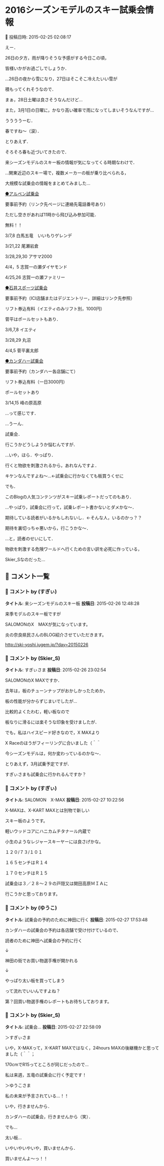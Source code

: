 # 2016シーズンモデルのスキー試乗会情報

📅 投稿日時: 2015-02-25 02:08:17

えー．


26日の夕方，雨が降りそうな予感がする今日この頃，


皆様いかがお過ごしでしょうか．





…26日の夜から雪になり，27日はそこそこ冷えたいい雪が


積もってくれそうなので．


まぁ，28日土曜は良さそうなんだけど…


また，3月1日の日曜に，かなり高い確率で雨になってしまいそうなんですが…


ううううーむ．


春ですね～（涙）．





とりあえず．


そろそろ春も近づいてきたので．


来シーズンモデルのスキー板の情報が気になってくる時期なわけで．





…関東近辺のスキー場で，複数メーカーの板が乗り比べられる，


大規模な試乗会の情報をまとめてみました…





[●アルペン試乗会](http://www.alpen-group.info/event/event.php?in_eventid=181)


要事前予約（リンク先ページに連絡先電話番号あり）


ただし空きがあれば11時から飛び込み参加可能．


無料！！





3/7,8 白馬五竜　いいもりゲレンデ


3/21,22 尾瀬岩倉


3/28,29,30 アサマ2000


4/4，5 志賀一の瀬ダイヤモンド


4/25,26 志賀一の瀬ファミリー





[●石井スポーツ試乗会](http://www.ici-sports.com/wintersports/event/index.html#shijoukai)


要事前予約（ICI店舗またはデジエントリー，詳細はリンク先参照）


リフト券込有料（イエティのみリフト別，1000円）


菅平はポールセットもあり．





3/6,7,8 イエティ


3/28,29 丸沼


4/4,5 菅平裏太郎








[●カンダハー試乗会](http://www.kandahar.co.jp/1961/)


要事前予約（カンダハー各店舗にて）


リフト券込有料（一日3000円）


ポールセットあり





3/14,15 峰の原高原





…って感じです．





…うーん．


試乗会．


行こうかどうしようか悩むんですが．





…いや，ほら．やっぱり．


行くと物欲を刺激されるから，あれなんですよ．


キケンなんですよね～…←試乗会に行かなくても板買うくせに





でも．


このBlogの人気コンテンツがスキー試乗レポートだってのもあり．


…やっぱり，試乗会に行って，試乗レポート書かないとダメかな～．


期待している読者がいるかもしれないし．←そんな人，いるのかっ？？


期待を裏切っちゃ悪いから，行こうかな～．





…と，読者のせいにして．


物欲を刺激する危険ワールドへ行くための言い訳を必死に作っている，


Skier_Sなのだった…

## 💬 コメント一覧

### 💬 コメント by (すぎぃ)
**タイトル**: 来シーズンモデルのスキー板
**投稿日**: 2015-02-26 12:48:28

来季モデルのスキー板ですが

SALOMONのX　MAXが気になっています。



炎の奈良県民さんのBLOG紹介させていただきます。

http://ski-yoshi.jugem.jp/?day=20150226

### 💬 コメント by (Skier_S)
**タイトル**: すぎぃさま
**投稿日**: 2015-02-26 23:02:54

SALOMONのX MAXですか．

去年は，板のチューンナップがおかしかったためか，

板の性能が分からずじまいでしたが…

比較的よくたわむ，軽い板なので

板なりに滑るには楽そうな印象を受けましたが．



でも，私はハイスピード好きなので，X MAXより

X Raceのほうがフィーリングに合いました（＾＾



今シーズンモデルは，何か変わっているのかな～．

とりあえず，3月試乗予定ですが．

すぎぃさまも試乗会に行かれるんですか？

### 💬 コメント by (すぎぃ)
**タイトル**: SALOMON　X-MAX
**投稿日**: 2015-02-27 10:22:56

X-MAXは、X-KART MAXとは別物で新しい

スキー板のようです。



軽いウッドコアにハニカムチタナール内蔵で

小生のようなレジャースキーヤーには良さげかな。



１２０/７３/１０１　

１６５センチはＲ１４

１７０センチはＲ１５



試乗会は３／２８～２９の戸隠又は開田高原ＭＩＡに

行こうかと思っております。

### 💬 コメント by (ゆうこ)
**タイトル**: 試乗会の予約のために神田に行く
**投稿日**: 2015-02-27 17:53:48

カンダハーの試乗会の予約は各店舗で受け付けているので、

読者のために神田へ試乗会の予約に行く

↓

神田の街でお買い物選手権が開かれる

↓

やっぱり太い板を買ってしまう



って流れでいいんですよね？

第？回買い物選手権のレポートもお待ちしております。

### 💬 コメント by (Skier_S)
**タイトル**: 試乗会…
**投稿日**: 2015-02-27 22:58:09

＞すぎぃさま

いや，X-MAXって，X-KART MAXではなく，24hours MAXの後継機かと思ってました（＾＾；

170cmでR15ってところが同じだったので…

私は来週，五竜の試乗会に行く予定です！



＞ゆうこさま

私の未来が予言されている…！！

いや，行きませんから．

カンダハーの試乗会，行きませんから（笑）．



でも…

太い板…

いやいやいやいや，買いませんから．

買いませんよ～っ！！

